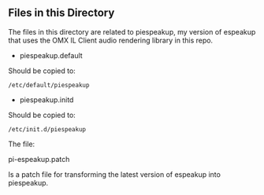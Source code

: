 
## Files in this Directory ##

The files in this directory are related to piespeakup, my version of espeakup 
that uses the OMX IL Client audio rendering library in this repo.

* piespeakup.default

Should be copied to:

	/etc/default/piespeakup

* piespeakup.initd

Should be copied to:

	/etc/init.d/piespeakup

The file:

pi-espeakup.patch

Is a patch file for transforming the latest version of espeakup into piespeakup.

